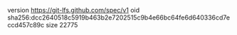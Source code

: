 version https://git-lfs.github.com/spec/v1
oid sha256:dcc2640518c5919b463b2e7202515c9b4e66bc64fe6d640336cd7eccd457c89c
size 22775
